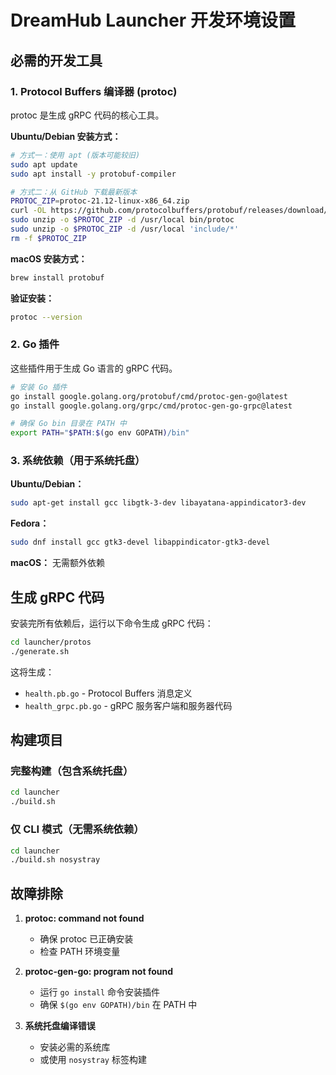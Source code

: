 # DreamHub Launcher 开发环境设置

## 必需的开发工具

### 1. Protocol Buffers 编译器 (protoc)

protoc 是生成 gRPC 代码的核心工具。

**Ubuntu/Debian 安装方式：**
```bash
# 方式一：使用 apt (版本可能较旧)
sudo apt update
sudo apt install -y protobuf-compiler

# 方式二：从 GitHub 下载最新版本
PROTOC_ZIP=protoc-21.12-linux-x86_64.zip
curl -OL https://github.com/protocolbuffers/protobuf/releases/download/v21.12/$PROTOC_ZIP
sudo unzip -o $PROTOC_ZIP -d /usr/local bin/protoc
sudo unzip -o $PROTOC_ZIP -d /usr/local 'include/*'
rm -f $PROTOC_ZIP
```

**macOS 安装方式：**
```bash
brew install protobuf
```

**验证安装：**
```bash
protoc --version
```

### 2. Go 插件

这些插件用于生成 Go 语言的 gRPC 代码。

```bash
# 安装 Go 插件
go install google.golang.org/protobuf/cmd/protoc-gen-go@latest
go install google.golang.org/grpc/cmd/protoc-gen-go-grpc@latest

# 确保 Go bin 目录在 PATH 中
export PATH="$PATH:$(go env GOPATH)/bin"
```

### 3. 系统依赖（用于系统托盘）

**Ubuntu/Debian：**
```bash
sudo apt-get install gcc libgtk-3-dev libayatana-appindicator3-dev
```

**Fedora：**
```bash
sudo dnf install gcc gtk3-devel libappindicator-gtk3-devel
```

**macOS：**
无需额外依赖

## 生成 gRPC 代码

安装完所有依赖后，运行以下命令生成 gRPC 代码：

```bash
cd launcher/protos
./generate.sh
```

这将生成：
- `health.pb.go` - Protocol Buffers 消息定义
- `health_grpc.pb.go` - gRPC 服务客户端和服务器代码

## 构建项目

### 完整构建（包含系统托盘）
```bash
cd launcher
./build.sh
```

### 仅 CLI 模式（无需系统依赖）
```bash
cd launcher
./build.sh nosystray
```

## 故障排除

1. **protoc: command not found**
   - 确保 protoc 已正确安装
   - 检查 PATH 环境变量

2. **protoc-gen-go: program not found**
   - 运行 `go install` 命令安装插件
   - 确保 `$(go env GOPATH)/bin` 在 PATH 中

3. **系统托盘编译错误**
   - 安装必需的系统库
   - 或使用 `nosystray` 标签构建